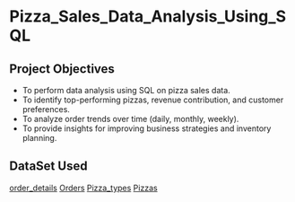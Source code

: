 # Pizza_Sales_Data_Analysis_Using_SQL
## Project Objectives
- To perform data analysis using SQL on pizza sales data.
- To identify top-performing pizzas, revenue contribution, and customer preferences.
- To analyze order trends over time (daily, monthly, weekly).
- To provide insights for improving business strategies and inventory planning.

## DataSet Used
<a href ="https://github.com/masuqueali91/Pizza_Sales_Data_Analysis_Using_sql/blob/main/order_details.csv">order_details</a>
<a href=" https://github.com/masuqueali91/Pizza_Sales_Data_Analysis_Using_sql/blob/main/orders.csv"> Orders</a>
<a href =" https://github.com/masuqueali91/Pizza_Sales_Data_Analysis_Using_sql/blob/main/pizza_types.csv">Pizza_types</a>
<a href ="https://github.com/masuqueali91/Pizza_Sales_Data_Analysis_Using_sql/blob/main/pizzas.csv"> Pizzas</a>
  
